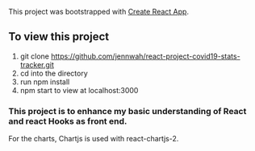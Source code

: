 This project was bootstrapped with [Create React App](https://github.com/facebook/create-react-app).

## To view this project

1) git clone https://github.com/jennwah/react-project-covid19-stats-tracker.git
2) cd into the directory
3) run npm install 
4) npm start to view at localhost:3000


### This project is to enhance my basic understanding of React and react Hooks as front end.  
For the charts, Chartjs is used with react-chartjs-2. 

